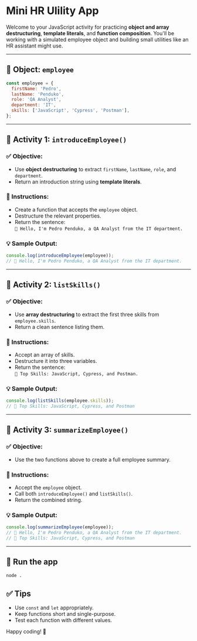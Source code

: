 # Mini HR Ulility App

Welcome to your JavaScript activity for practicing **object and array destructuring**, **template literals**, and **function composition**. You'll be working with a simulated employee object and building small utilities like an HR assistant might use.

---

## 🧾 Object: `employee`

```js
const employee = {
  firstName: 'Pedro',
  lastName: 'Penduko',
  role: 'QA Analyst',
  department: 'IT',
  skills: ['JavaScript', 'Cypress', 'Postman'],
};
```

---

## 🔰 Activity 1: `introduceEmployee()`

### ✅ Objective:

- Use **object destructuring** to extract `firstName`, `lastName`, `role`, and `department`.
- Return an introduction string using **template literals**.

### 📌 Instructions:

- Create a function that accepts the `employee` object.
- Destructure the relevant properties.
- Return the sentence:  
  `👋 Hello, I'm Pedro Penduko, a QA Analyst from the IT department.`

### 💡 Sample Output:

```js
console.log(introduceEmployee(employee));
// 👋 Hello, I'm Pedro Penduko, a QA Analyst from the IT department.
```

---

## 🔰 Activity 2: `listSkills()`

### ✅ Objective:

- Use **array destructuring** to extract the first three skills from `employee.skills`.
- Return a clean sentence listing them.

### 📌 Instructions:

- Accept an array of skills.
- Destructure it into three variables.
- Return the sentence:  
  `🧠 Top Skills: JavaScript, Cypress, and Postman.`

### 💡 Sample Output:

```js
console.log(listSkills(employee.skills));
// 🧠 Top Skills: JavaScript, Cypress, and Postman
```

---

## 🔰 Activity 3: `summarizeEmployee()`

### ✅ Objective:

- Use the two functions above to create a full employee summary.

### 📌 Instructions:

- Accept the `employee` object.
- Call both `introduceEmployee()` and `listSkills()`.
- Return the combined string.

### 💡 Sample Output:

```js
console.log(summarizeEmployee(employee));
// 👋 Hello, I'm Pedro Penduko, a QA Analyst from the IT department.
// 🧠 Top Skills: JavaScript, Cypress, and Postman
```

---

## 🏃 Run the app

```sh
node .
```

## ✅ Tips

- Use `const` and `let` appropriately.
- Keep functions short and single-purpose.
- Test each function with different values.

Happy coding! 🧠
